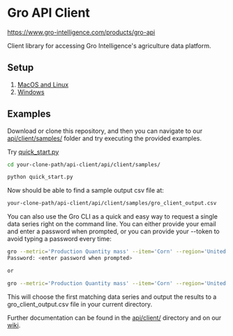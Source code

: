 # Gro API Client

https://www.gro-intelligence.com/products/gro-api

Client library for accessing Gro Intelligence's agriculture data platform.

## Setup

1. [MacOS and Linux](unix-setup.md)
2. [Windows](windows-setup.md)

## Examples

Download or clone this repository, and then you can navigate to our [api/client/samples/](api/client/samples/) folder and try executing the provided examples.

Try [quick_start.py](api/client/samples/quick_start.py)

```sh
cd your-clone-path/api-client/api/client/samples/

python quick_start.py
```

Now should be able to find a sample output csv file at:

```sh
your-clone-path/api-client/api/client/samples/gro_client_output.csv
```

You can also use the Gro CLI as a quick and easy way to request a single data series right on the command line. You can either provide your email and enter a password when prompted, or you can provide your --token to avoid typing a password every time:

```sh
gro --metric='Production Quantity mass' --item='Corn' --region='United States' --user_email='email@expample.com'
Password: <enter password when prompted>

or

gro --metric='Production Quantity mass' --item='Corn' --region='United States' --token='token-generated-in-setup-steps'
```

This will choose the first matching data series and output the results to a gro_client_output.csv file in your current directory.

Further documentation can be found in the [api/client/](api/client) directory and on our [wiki](https://github.com/gro-intelligence/api-client/wiki).
